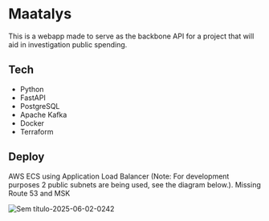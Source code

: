 # Maatalys
This is a webapp made to serve as the backbone API for a project that will aid in investigation public spending.  

## Tech
- Python
- FastAPI
- PostgreSQL
- Apache Kafka
- Docker
- Terraform

## Deploy
AWS ECS using Application Load Balancer (Note: For development purposes 2 public subnets are being used, see the diagram below.). Missing Route 53 and MSK

![Sem título-2025-06-02-0242](https://github.com/user-attachments/assets/20df5f1e-4fbf-41b6-8326-36a37916820e)






